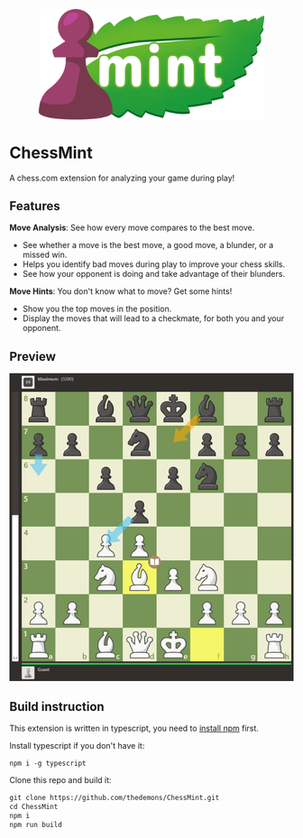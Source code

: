 <p align="center">
  <img width="400" src="/img/logo-h.png">
</p>

# ChessMint
A chess.com extension for analyzing your game during play!

## Features

**Move Analysis**: See how every move compares to the best move.
- See whether a move is the best move, a good move, a blunder, or a missed win.
- Helps you identify bad moves during play to improve your chess skills.
- See how your opponent is doing and take advantage of their blunders.

**Move Hints**: You don't know what to move? Get some hints!
- Show you the top moves in the position.
- Display the moves that will lead to a checkmate, for both you and your opponent.

## Preview
<p align="center">
  <img width="600" src="/img/preview.gif">
</p>

## Build instruction
This extension is written in typescript, you need to [install npm](https://docs.npmjs.com/downloading-and-installing-node-js-and-npm) first.

Install typescript if you don't have it:
```none
npm i -g typescript
``` 
Clone this repo and build it:
```none
git clone https://github.com/thedemons/ChessMint.git
cd ChessMint
npm i
npm run build
```